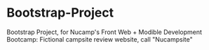 # Bootstrap-Project
Bootstrap Project, for Nucamp's Front Web + Modible Development Bootcamp: Fictional campsite review website, call "Nucampsite"
